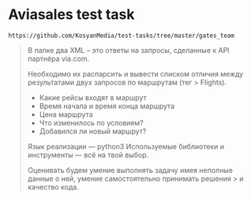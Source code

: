 # Aviasales test task

`https://github.com/KosyanMedia/test-tasks/tree/master/gates_team`

> В папке два XML – это ответы на запросы, сделанные к API партнёра via.com.
>
> Необходимо их распарсить и вывести списком отличия между результатами двух запросов по маршрутам (тег > Flights).
>
> * Какие рейсы входят в маршрут
> * Время начала и время конца маршрута
> * Цена маршрута
> * Что изменилось по условиям?
> * Добавился ли новый маршрут?
>
> Язык реализации — python3 Используемые библиотеки и инструменты — всё на твой выбор.
>
> Оценивать будем умение выполнять задачу имея неполные данные о ней, умение самостоятельно принимать решения > и качество кода.
